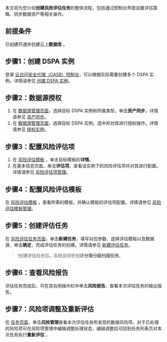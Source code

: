 
本文将为您介绍**创建风险评估任务**的整体流程，包括通过控制台界面设置评估策略、同步数据资产等相关操作。

## 前提条件
已创建开通并创建云上**数据库** 。

## 步骤1：创建 DSPA 实例
登录 [云访问安全代理（CASB）控制台](https://console.cloud.tencent.com/casb)，可以根据实际需要创建多个 DSPA 实例，详情请参见 [创建 DSPA 实例](https://cloud.tencent.com/document/product/1303/75761)。

## 步骤2：数据源授权
1. 在 [数据源管理页面](https://console.cloud.tencent.com/dspa/meta)，选择目标 DSPA 实例和所属类型，单击**资产同步**，详情请参见  [资产同步](https://cloud.tencent.com/document/product/1303/75787#.E8.B5.84.E4.BA.A7.E5.90.8C.E6.AD.A5)。
2. 在 [数据源管理页面](https://console.cloud.tencent.com/dspa/meta)，选择目标 DSPA 实例，选中并对其进行授权操作。详情请参见 [授权实例](https://cloud.tencent.com/document/product/1303/75787#.E6.8E.88.E6.9D.83.E5.AE.9E.E4.BE.8B)。

## 步骤3：配置风险评估项
1. 在  [风险评估模板](https://console.cloud.tencent.com/dspa/meta) ，单击目标模板的**详情**。
2. 在基本信息页面，单击**评估项**，查看该实例下的风险评估项并对其进行配置。详情请参见  [风险评估项管理](https://cloud.tencent.com/document/product/1303/75791)。

## 步骤4：配置风险评估模板
在  [风险评估模板](https://console.cloud.tencent.com/dspa/meta) ，查看所需的模板，并确认模板的评估项配置。详情请参见 [风险评估模板管理](https://cloud.tencent.com/document/product/1303/75792)。

## 步骤5：创建评估任务
在 [风险评估任务页面](https://console.cloud.tencent.com/dspa/meta)，单击**新建任务**，填写对应参数、选择评估模板以及数据源，单击**确定**，完成评估任务的创建。详情请参见  [新建评估任务](https://cloud.tencent.com/document/product/1303/75847)。
>!创建评估任务后，系统会同步创建**分类分级扫描任务**。

## 步骤6：查看风险报告
评估任务完成后，可在其右侧操作栏中单击**风险报告**，查看本次评估任务的输出报告。

## 步骤7：风险项调整及重新评估
在 [任务页面](https://console.cloud.tencent.com/dspa/meta)，单击**风险管理**查看本次评估任务所发现的数据风险项，对于已处理的风险项可在风险项管理中编辑调整处理状态，编辑调整后可回到任务列表页对本次任务执行**重新评估** 。
